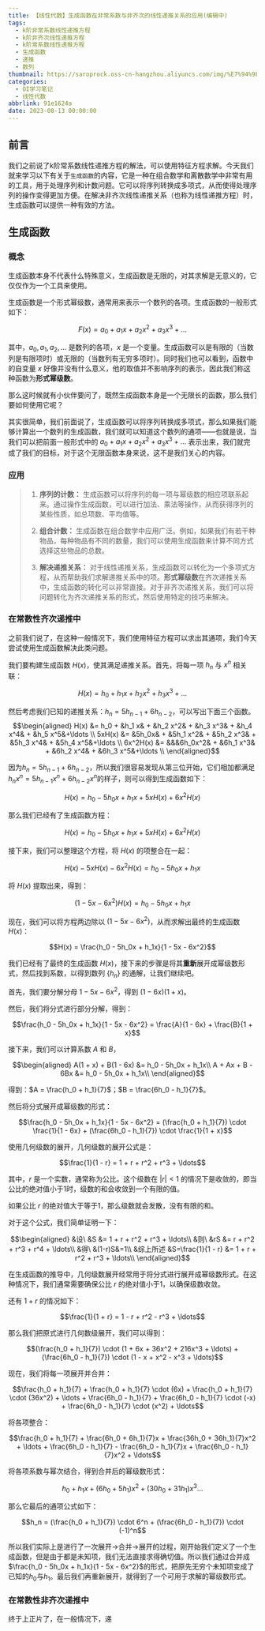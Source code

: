 ```yaml
---
title: 【线性代数】生成函数在非常系数与非齐次的线性递推关系的应用(编辑中)
tags:
  - k阶非常系数线性递推方程
  - k阶非齐次线性递推方程
  - k阶常系数线性递推方程
  - 生成函数
  - 递推
  - 数列
thumbnail: https://saroprock.oss-cn-hangzhou.aliyuncs.com/img/%E7%94%9F%E6%88%90%E5%87%BD%E6%95%B0.jpg
categories:
  - OI学习笔记
  - 线性代数
abbrlink: 91e1624a
date: 2023-08-13 00:00:00
---
```


## 前言

我们之前说了k阶常系数线性递推方程的解法，可以使用特征方程求解。今天我们就来学习以下有关于`生成函数`的内容，它是一种在组合数学和离散数学中非常有用的工具，用于处理序列和计数问题。它可以将序列转换成多项式，从而使得处理序列的操作变得更加方便。在解决非齐次线性递推关系（也称为线性递推方程）时，生成函数可以提供一种有效的方法。

## 生成函数

### 概念

生成函数本身不代表什么特殊意义，生成函数是无限的，对其求解是无意义的，它仅仅作为一个工具来使用。

生成函数是一个形式幂级数，通常用来表示一个数列的各项。生成函数的一般形式如下：

$$
F(x) = a_0 + a_1 x + a_2 x^2 + a_3 x^3 + \ldots
$$

其中，$a_0, a_1, a_2, \ldots$ 是数列的各项，$x$ 是一个变量。生成函数可以是有限的（当数列是有限项时）或无限的（当数列有无穷多项时）。同时我们也可以看到，函数中的自变量 $x$ 好像并没有什么意义，他的取值并不影响序列的表示，因此我们称这种函数为**形式幂级数**。

那么这时候就有小伙伴要问了，既然生成函数本身是一个无限长的函数，那么我们要如何使用它呢？

其实很简单，我们前面说了，生成函数可以将序列转换成多项式，那么如果我们能够计算出一个数列的生成函数，我们就可以知道这个数列的通项——也就是说，当我们可以把前面一般形式中的 $a_0 + a_1 x + a_2 x^2 + a_3 x^3 + \ldots$ 表示出来，我们就完成了我们的目标，对于这个无限函数本身来说，这不是我们关心的内容。

### 应用

>1. **序列的计数：** 生成函数可以将序列的每一项与幂级数的相应项联系起来。通过操作生成函数，可以进行加法、乘法等操作，从而获得序列的某些性质，如总项数、平均值等。
>
>2. **组合计数：** 生成函数在组合数学中应用广泛。例如，如果我们有若干种物品，每种物品有不同的数量，我们可以使用生成函数来计算不同方式选择这些物品的总数。
>
>3. **解决递推关系：** 对于线性递推关系，生成函数可以转化为一个多项式方程，从而帮助我们求解递推关系中的项。**形式幂级数**在齐次递推关系中，生成函数的转化可以非常直接。对于非齐次递推关系，我们可以将问题转化为齐次递推关系的形式，然后使用特定的技巧来解决。

### 在常数性齐次递推中

之前我们说了，在这种一般情况下，我们使用特征方程可以求出其通项，我们今天尝试使用生成函数解决此类问题。

我们要构建生成函数 $H(x)$，使其满足递推关系。首先，将每一项 $h_n$ 与 $x^n$ 相关联：

$$H(x) = h_0 + h_1 x + h_2 x^2 + h_3 x^3 + \ldots$$

然后考虑我们已知的递推关系：$h_n = 5h_{n-1} + 6h_{n-2}$，可以写出下面三个函数。
$$\begin{aligned}
H(x) &= h_0 + &h_1 x& + &h_2 x^2& + &h_3 x^3& + &h_4 x^4& + &h_5 x^5&+\ldots \\
5xH(x) &= &5h_0x& + &5h_1 x^2& + &5h_2 x^3& + &5h_3 x^4& + &5h_4 x^5&+\ldots \\
6x^2H(x) &= &&&6h_0x^2& + &6h_1 x^3& + &6h_2 x^4& + &6h_3 x^5&+\ldots \\
\end{aligned}$$

因为$h_n = 5h_{n-1} + 6h_{n-2}$，所以我们很容易发现从第三位开始，它们相加都满足$h_n x^n = 5h_{n-1} x^n + 6h_{n-2} x^n$的样子，则可以得到生成函数如下：

$$H(x) = h_0 - 5h_0x + h_1x+ 5xH(x) + 6x^2H(x)$$

那么我们已经有了生成函数方程：

$$H(x) = h_0 - 5h_0x + h_1x+ 5xH(x) + 6x^2H(x)$$

接下来，我们可以整理这个方程，将 $H(x)$ 的项整合在一起：

$$H(x) - 5xH(x) - 6x^2H(x) = h_0 - 5h_0x + h_1x$$

将 $H(x)$ 提取出来，得到：

$$(1 - 5x - 6x^2)H(x) = h_0 - 5h_0x + h_1x$$

现在，我们可以将方程两边除以 $(1 - 5x - 6x^2)$，从而求解出最终的生成函数 $H(x)$：

$$H(x) = \frac{h_0 - 5h_0x + h_1x}{1 - 5x - 6x^2}$$

我们已经有了最终的生成函数 $H(x)$，接下来的步骤是将其**重新**展开成幂级数形式，然后找到系数，以得到数列 $\{h_n\}$ 的通解，让我们继续吧。

首先，我们要分解分母 $1 - 5x - 6x^2$，得到 $(1 - 6x)(1 + x)$。

然后，我们将分式进行部分分解，得到：

$$\frac{h_0 - 5h_0x + h_1x}{1 - 5x - 6x^2} = \frac{A}{1 - 6x} + \frac{B}{1 + x}$$

接下来，我们可以计算系数 $A$ 和 $B$，

$$\begin{aligned}
A(1 + x) + B(1 - 6x) &= h_0 - 5h_0x + h_1x\\
A + Ax + B - 6Bx &= h_0 - 5h_0x + h_1x\\
\end{aligned}$$

得到：$A = \frac{h_0 + h_1}{7}$；$B = \frac{6h_0 - h_1}{7}$。

然后将分式展开成幂级数的形式：

$$\frac{h_0 - 5h_0x + h_1x}{1 - 5x - 6x^2} = (\frac{h_0 + h_1}{7}) \cdot \frac{1}{1 - 6x} + (\frac{6h_0 - h_1}{7}) \cdot \frac{1}{1 + x}$$

使用几何级数的展开，几何级数的展开公式是：

$$\frac{1}{1 - r} = 1 + r + r^2 + r^3 + \ldots$$

其中，$r$ 是一个实数，通常称为公比。这个级数在 $|r| < 1$ 的情况下是收敛的，即当公比的绝对值小于1时，级数的和会收敛到一个有限的值。

如果公比 $r$ 的绝对值大于等于1，那么级数就会发散，没有有限的和。

对于这个公式，我们简单证明一下：

$$\begin{aligned}
&设\ &S &= 1 + r + r^2 + r^3 + \ldots\\
&则\ &rS &= r + r^2 + r^3 + r^4 + \ldots\\
&得\ &(1-r)S&=1\\
&综上所述 &S=\frac{1}{1 - r} &= 1 + r + r^2 + r^3 + \ldots\\
\end{aligned}$$

在生成函数的推导中，几何级数展开经常用于将分式进行展开成幂级数形式。在这种情况下，我们通常需要确保公比 $r$ 的绝对值小于1，以确保级数收敛。

还有 $1 + r$ 的情况如下：

$$\frac{1}{1 + r} = 1 - r + r^2 - r^3 + \ldots$$

那么我们把原式进行几何数级展开，我们可以得到：

$$(\frac{h_0 + h_1}{7}) \cdot (1 + 6x + 36x^2 + 216x^3 + \ldots) + (\frac{6h_0 - h_1}{7}) \cdot (1 - x + x^2 - x^3 + \ldots)$$

现在，我们将每一项展开并合并：

$$\frac{h_0 + h_1}{7} + \frac{h_0 + h_1}{7} \cdot (6x) + \frac{h_0 + h_1}{7} \cdot (36x^2) + \ldots + \frac{6h_0 - h_1}{7} + \frac{6h_0 - h_1}{7} \cdot (-x) + \frac{6h_0 - h_1}{7} \cdot (x^2) + \ldots$$

将各项整合：

$$\frac{h_0 + h_1}{7} + \frac{6h_0 + 6h_1}{7}x + \frac{36h_0 + 36h_1}{7}x^2 + \ldots + \frac{6h_0 - h_1}{7} - \frac{6h_0 - h_1}{7}x + \frac{6h_0 - h_1}{7}x^2 + \ldots$$

将各项系数与幂次结合，得到合并后的幂级数形式：

$$h_0 + h_1x + \left(6h_0 + 5h_1\right)x^2 + \left(30h_0 + 31h_1\right)x^3\ldots$$

那么它最后的通项公式如下：

$$h_n = (\frac{h_0 + h_1}{7}) \cdot 6^n + (\frac{6h_0 - h_1}{7}) \cdot (-1)^n$$

所以我们实际上是进行了一次展开->合并->展开的过程，刚开始我们定义了一个生成函数，但是由于都是未知项，我们无法直接求得确切值。所以我们通过合并成$\frac{h_0 - 5h_0x + h_1x}{1 - 5x - 6x^2}$的形式，把原先无穷个未知项变成了已知的$h_0$与$h_1$。最后我们再重新展开，就得到了一个可用于求解的幂级数形式。

### 在常数性非齐次递推中

终于上正片了，在一般情况下，递